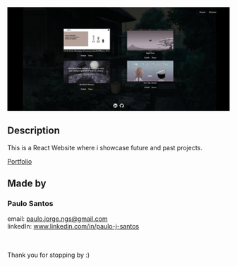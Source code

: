 
 
<img src=/Documentation23.png alt="Landing Page" />



## Description
This is a React Website where i showcase future and past projects.

<a href="https://paulo-j-santos.netlify.app/about" target="_blank">Portfolio</a>

## Made by

### Paulo Santos
email: paulo.jorge.ngs@gmail.com
<br>
linkedIn: www.linkedin.com/in/paulo-j-santos

<br>
<br>
Thank you for stopping by :)
